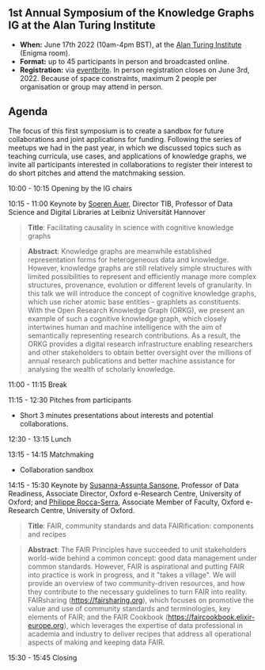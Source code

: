 ## 1st Annual Symposium of the Knowledge Graphs IG at the Alan Turing Institute

- **When:** June 17th 2022 (10am-4pm BST), at the [Alan Turing Institute](https://www.turing.ac.uk/about-us/how-get-alan-turing-institute) (Enigma room).
- **Format:** up to 45 participants in person and broadcasted online. 
- **Registration:** via [eventbrite](https://www.eventbrite.co.uk/e/1st-annual-symposium-of-the-knowledge-graphs-ig-the-alan-turing-institute-tickets-310987932277). In person registration closes on June 3rd, 2022. Because of space constraints, maximum 2 people per organisation or group may attend in person. 

## Agenda

The focus of this first symposium is to create a sandbox for future collaborations and joint applications for funding. 
Following the series of meetups we had in the past year, in which we discussed topics such as teaching curricula, use cases, and applications of knowledge graphs, 
we invite all participants interested in collaborations to register their interest to do short pitches and attend the matchmaking session.

10:00 - 10:15 Opening by the IG chairs

10:15 - 11:00 Keynote by [Soeren Auer](https://www.tib.eu/en/research-development/research-groups-and-labs/data-science-digital-libraries/staff/soeren-auer), Director TIB, Professor of Data Science and Digital Libraries at Leibniz Universität Hannover

 > **Title**: Facilitating causality in science with cognitive knowledge graphs

 > **Abstract**: Knowledge graphs are meanwhile established representation forms for heterogeneous data and knowledge. However, knowledge graphs are still relatively simple structures with limited possibilities to represent and efficiently manage more complex structures, provenance, evolution or different levels of granularity. In this talk we will introduce the concept of cognitive knowledge graphs, which use richer atomic base entities - graphlets as constituents. With the Open Research Knowledge Graph (ORKG), we present an example of such a cognitive knowledge graph, which closely intertwines human and machine intelligence with the aim of semantically representing research contributions. As a result, the ORKG provides a digital research infrastructure enabling researchers and other stakeholders to obtain better oversight over the millions of annual research publications and better machine assistance for analysing the wealth of scholarly knowledge.

 


11:00 - 11:15 Break

11:15 - 12:30 Pitches from participants
- Short 3 minutes presentations about interests and potential collaborations.

12:30 - 13:15 Lunch

13:15 - 14:15 Matchmaking
- Collaboration sandbox

14:15 - 15:30 Keynote by [Susanna-Assunta Sansone](https://eng.ox.ac.uk/people/susanna-assunta-sansone/), Professor of Data Readiness, Associate Director, Oxford e-Research Centre, University of Oxford; 
and [Philippe Rocca-Serra](https://eng.ox.ac.uk/people/philippe-rocca-serra/), Associate Member of Faculty, Oxford e-Research Centre, University of Oxford.

 > **Title**: FAIR, community standards and data FAIRification: components and recipes

 > **Abstract**: The FAIR Principles have succeeded to unit stakeholders world-wide behind a common concept: good data management under common standards. However, FAIR is aspirational and putting FAIR into practice is work in progress, and it "takes a village".  We will provide an overview of two community-driven resources, and how they contribute to the necessary guidelines to turn FAIR into reality. FAIRsharing (https://fairsharing.org), which focuses on promotive the value and use of community standards and terminologies, key elements of FAIR; and the FAIR Cookbook (https://faircookbook.elixir-europe.org), which leverages the expertise of data professional in academia and industry to deliver recipes that address all operational aspects of making and keeping data FAIR. 




15:30 - 15:45 Closing



